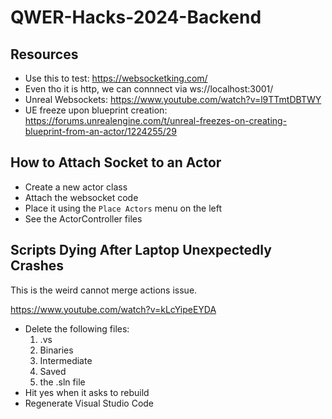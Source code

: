 # QWER-Hacks-2024-Backend

## Resources
* Use this to test: https://websocketking.com/
* Even tho it is http, we can connnect via ws://localhost:3001/
* Unreal Websockets: https://www.youtube.com/watch?v=l9TTmtDBTWY
* UE freeze upon blueprint creation: https://forums.unrealengine.com/t/unreal-freezes-on-creating-blueprint-from-an-actor/1224255/29

## How to Attach Socket to an Actor
* Create a new actor class
* Attach the websocket code
* Place it using the `Place Actors` menu on the left
* See the ActorController files

## Scripts Dying After Laptop Unexpectedly Crashes
This is the weird cannot merge actions issue.

https://www.youtube.com/watch?v=kLcYipeEYDA
* Delete the following files:
    1. .vs
    2. Binaries
    3. Intermediate
    4. Saved
    5. the .sln file
* Hit yes when it asks to rebuild
* Regenerate Visual Studio Code
